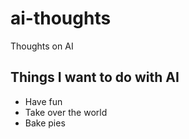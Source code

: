 # ai-thoughts
Thoughts on AI

## Things I want to do with AI

* Have fun
* Take over the world
* Bake pies